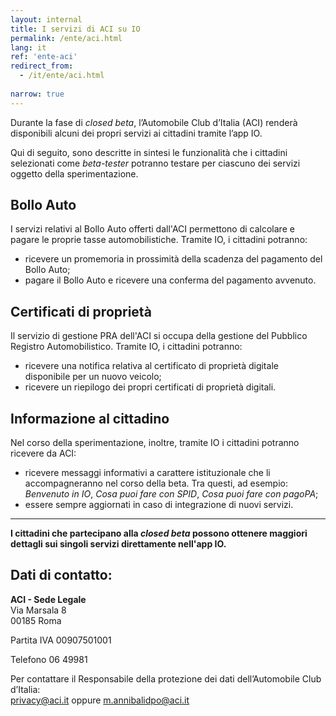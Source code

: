 ```yaml
---
layout: internal
title: I servizi di ACI su IO
permalink: /ente/aci.html
lang: it
ref: 'ente-aci'
redirect_from:
  - /it/ente/aci.html
  
narrow: true
---
```

  
Durante la fase di *closed beta*, l’Automobile Club d’Italia (ACI) renderà disponibili alcuni dei propri servizi ai cittadini tramite l’app IO. 
  
Qui di seguito, sono descritte in sintesi le funzionalità che i cittadini selezionati come *beta-tester* potranno testare per ciascuno dei servizi oggetto della sperimentazione.

## Bollo Auto
  
I servizi relativi al Bollo Auto offerti dall'ACI permettono di calcolare e pagare le proprie tasse automobilistiche. Tramite IO, i cittadini potranno:

* ricevere un promemoria in prossimità della scadenza del pagamento del Bollo Auto;
* pagare il Bollo Auto e ricevere una conferma del pagamento avvenuto.

## Certificati di proprietà
   
Il servizio di gestione PRA dell'ACI si occupa della gestione del Pubblico Registro Automobilistico. Tramite IO, i cittadini potranno:
   
* ricevere una notifica relativa al certificato di proprietà digitale disponibile per un nuovo veicolo;
* ricevere un riepilogo dei propri certificati di proprietà digitali.
 
## Informazione al cittadino

Nel corso della sperimentazione, inoltre, tramite IO i cittadini potranno ricevere da ACI:

* ricevere messaggi informativi a carattere istituzionale che li accompagneranno nel corso della beta. Tra questi, ad esempio: _Benvenuto in IO_, _Cosa puoi fare con SPID_, _Cosa puoi fare con pagoPA_;
* essere sempre aggiornati in caso di integrazione di nuovi servizi.

<hr class="my-5"/>

**I cittadini che partecipano alla _closed beta_ possono ottenere maggiori dettagli sui singoli servizi direttamente nell'app IO.**

## Dati di contatto:

**ACI - Sede Legale**   
Via Marsala 8  
00185 Roma

Partita IVA 00907501001

Telefono 06 49981

Per contattare il Responsabile della protezione dei dati dell’Automobile Club d’Italia:  
[privacy@aci.it](mailto:privacy@aci.it) oppure [m.annibalidpo@aci.it](mailto:m.annibalidpo@aci.it) 
